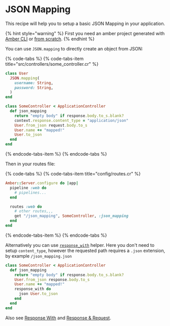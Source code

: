 # JSON Mapping

This recipe will help you to setup a basic JSON Mapping in your application.

{% hint style="warning" %}
First you need an amber project generated with [Amber CLI](../guides/create-new-app.md) or [from scratch](from-scratch.md).
{% endhint %}

You can use `JSON.mapping` to directly create an object from JSON:

{% code-tabs %}
{% code-tabs-item title="src/controllers/some\_controller.cr" %}
```ruby
class User
  JSON.mapping(
    username: String,
    password: String,
  )
end

class SomeController < ApplicationController
  def json_mapping
    return "empty body" if response.body.to_s.blank?
    context.response.content_type = "application/json"
    User.from_json request.body.to_s
    User.name += "mapped!"
    User.to_json
  end
end
```
{% endcode-tabs-item %}
{% endcode-tabs %}

Then in your routes file:

{% code-tabs %}
{% code-tabs-item title="config/routes.cr" %}
```ruby
Amber::Server.configure do |app|
  pipeline :web do
    # pipelines...
  end

  routes :web do
    # other routes,,,
    get "/json_mapping", SomeController, :json_mapping
  end
end
```
{% endcode-tabs-item %}
{% endcode-tabs %}

Alternatively you can use [`response_with`](../guides/controllers/respond-with.md) helper. Here you don't need to setup `content_type`, however the requested path requires a `.json` extension, by example `/json_mapping.json`

```ruby
class SomeController < ApplicationController
  def json_mapping
    return "empty body" if response.body.to_s.blank?
    User.from_json response.body.to_s
    User.name += "mapped!"
    response_with do
      json User.to_json
    end
  end
end
```

Also see [Response With](../guides/controllers/respond-with.md) and [Response & Request](../guides/controllers/request-and-response-objects.md).

